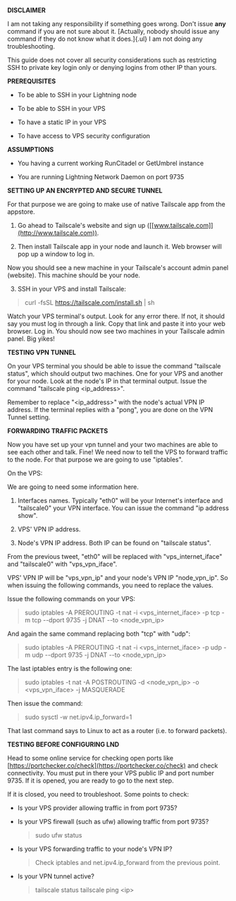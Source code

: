 **DISCLAIMER**

I am not taking any responsibility if something goes wrong. Don't issue
**any** command if you are not sure about it. [Actually, nobody should
issue any command if they do not know what it does.]{.ul} I am not doing
any troubleshooting.

This guide does not cover all security considerations such as
restricting SSH to private key login only or denying logins from other
IP than yours.

**PREREQUISITES**

- To be able to SSH in your Lightning node

- To be able to SSH in your VPS

- To have a static IP in your VPS

- To have access to VPS security configuration

**ASSUMPTIONS**

- You having a current working RunCitadel or GetUmbrel instance

- You are running Lightning Network Daemon on port 9735

**SETTING UP AN ENCRYPTED AND SECURE TUNNEL**

For that purpose we are going to make use of native Tailscale app from
the appstore.

1. Go ahead to Tailscale\'s website and sign up
([[www.tailscale.com]](http://www.tailscale.com)).
 
2. Then install Tailscale app in your node and launch it. Web browser will pop up a window to log in.

Now you should see a new machine in your Tailscale\'s account admin panel (website). This machine should be your node.

3. SSH in your VPS and install Tailscale:

> curl -fsSL https://tailscale.com/install.sh \| sh

Watch your VPS terminal\'s output. Look for any error there. If not, it should say you must log in through a link. Copy that link and paste it into your web browser. Log in. You should now see two machines in your Tailscale admin panel. Big yikes!

**TESTING VPN TUNNEL**

On your VPS terminal you should be able to issue the command \"tailscale status\", which should output two machines. One for your VPS and another for your node. Look at the node\'s IP in that terminal output. Issue the command "tailscale ping \<ip_address\>\".

Remember to replace \"\<ip_address\>\" with the node\'s actual VPN IP address. If the terminal replies with a \"pong\", you are done on the VPN Tunnel setting.

**FORWARDING TRAFFIC PACKETS**

Now you have set up your vpn tunnel and your two machines are able to see each other and talk. Fine! We need now to tell the VPS to forward traffic to the node. For that purpose we are going to use \"iptables\".

On the VPS:

We are going to need some information here.

1. Interfaces names. Typically \"eth0\" will be your Internet\'s interface and \"tailscale0\" your VPN interface. You can issue the command "ip address show".

2. VPS\' VPN IP address.

3. Node\'s VPN IP address. Both IP can be found on \"tailscale status\".

From the previous tweet, \"eth0\" will be replaced with \"vps_internet_iface\" and \"tailscale0\" with \"vps_vpn_iface\".

VPS\' VPN IP will be \"vps_vpn_ip\" and your node\'s VPN IP \"node_vpn_ip\". So when issuing the following commands, you need to replace the values.

Issue the following commands on your VPS:

> sudo iptables -A PREROUTING -t nat -i \<vps_internet_iface\> -p tcp -m tcp \--dport 9735 -j DNAT \--to \<node_vpn_ip\>

And again the same command replacing both \"tcp\" with \"udp\":

> sudo iptables -A PREROUTING -t nat -i \<vps_internet_iface\> -p udp -m udp \--dport 9735 -j DNAT \--to \<node_vpn_ip\>

The last iptables entry is the following one:

>   sudo iptables -t nat -A POSTROUTING -d \<node_vpn_ip\> -o \<vps_vpn_iface\> -j MASQUERADE

Then issue the command:

> sudo sysctl -w net.ipv4.ip_forward=1

That last command says to Linux to act as a router (i.e. to forward packets).

**TESTING BEFORE CONFIGURING LND**

Head to some online service for checking open ports like [https://portchecker.co/check](https://portchecker.co/check) and check connectivity. You must put in there your VPS public IP and port number 9735. If it is opened, you are ready to go to the next step.

If it is closed, you need to troubleshoot. Some points to check:

-   Is your VPS provider allowing traffic in from port 9735?

-   Is your VPS firewall (such as ufw) allowing traffic from port 9735?
    > sudo ufw status

-   Is your VPS forwarding traffic to your node's VPN IP?
    > Check iptables and net.ipv4.ip_forward from the previous point.

-   Is your VPN tunnel active?
    > tailscale status
    > tailscale ping \<ip\>
